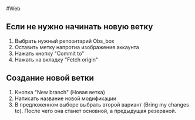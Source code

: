#Web 
## Если не нужно начинать новую ветку
1. Выбрать нужный репозитарий Obs_box
2. Оставить метку напротиа изображения аккаунта
3. Нажать кнопку "Commit to"
4. Нажать на вкладку "Fetch origin"

## Создание новой ветки
1. Кнопка "New  branch" (Новая ветка)
2. Написать название новой модификации
3. В предложенном выборе выбрать второй вариант (Bring my changes to). После чего она станет основной, а предыдущая резервной.